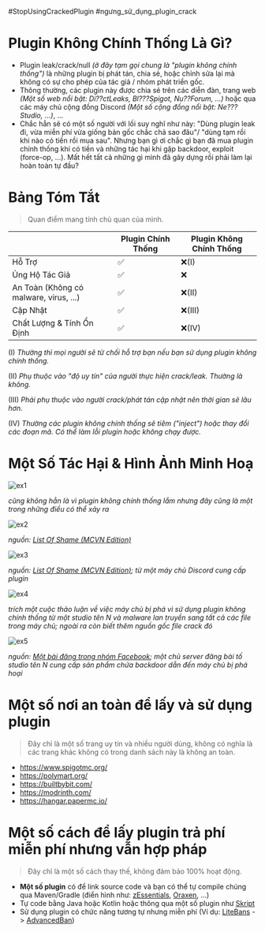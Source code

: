 #StopUsingCrackedPlugin
#ngưng_sử_dụng_plugin_crack

# Plugin Không Chính Thống Là Gì?

 - Plugin leak/crack/null *(ở đây tạm gọi chung là "plugin không chính thống")* là những plugin bị phát tán, chia sẻ, hoặc chỉnh sửa lại mà không có sự cho phép của tác giả / nhóm phát triển gốc.
 - Thông thường, các plugin này được chia sẻ trên các diễn đàn, trang web *(Một số web nổi bật: Di??ctLeaks, Bl???Spigot, Nu??Forum, ...)* hoặc qua các máy chủ cộng đồng Discord *(Một số cộng đồng nổi bật: Ne??? Studio, ...)*, ...
 - Chắc hẳn sẽ có một số người với lối suy nghĩ như này: "Dùng plugin leak đi, vừa miễn phí vừa giống bản gốc chắc chả sao đâu"/ "dùng tạm rồi khi nào có tiền rồi mua sau". Nhưng bạn gì ơi chắc gì bạn đã mua plugin chính thống khi có tiền và những tác hại khi gặp backdoor, exploit (force-op, ...). Mất hết tất cả những gì mình đã gây dựng rồi phải làm lại hoàn toàn tự đầu? 

# Bảng Tóm Tắt
> Quan điểm mang tính chủ quan của mình.

|                |Plugin Chính Thống             |Plugin Không Chính Thống                         
|----------------|-------------------------------|-----------------------------|
|Hỗ Trợ          |✅                             |❌(I)
|Ủng Hộ Tác Giả  |✅                             |❌                           |
|An Toàn (Không có malware, virus, ...)      |✅           |❌(II)                 |
|Cập Nhật        |✅                               |❌(III)
|Chất Lượng & Tính Ổn Định|✅                    |❌(IV)

(I) *Thường thì mọi người sẽ từ chối hỗ trợ bạn nếu bạn sử dụng plugin không chính thống.*

(II) *Phụ thuộc vào "độ uy tín" của người thực hiện crack/leak. Thường là không.*

(III) *Phải phụ thuộc vào người crack/phát tán cập nhật nên thời gian sẽ lâu hơn.*

(IV) *Thường các plugin không chính thống sẽ tiêm ("inject") hoặc thay đổi các đoạn mã. Có thể làm lỗi plugin hoặc không chạy được.*

# Một Số Tác Hại & Hình Ảnh Minh Hoạ

![ex1](https://i.imgur.com/L3UysSN.png)

*cũng không hẳn là vì plugin không chính thống lắm nhưng đây cũng là một trong những điều có thể xảy ra*


![ex2](https://i.imgur.com/K0XKycA.png)

*nguồn: [List Of Shame (MCVN Edition)](https://hsgamer.me/list-of-shame-mcvn/)*


![ex3](https://i.imgur.com/uauAxwL.png)

*nguồn: [List Of Shame (MCVN Edition)](https://hsgamer.me/list-of-shame-mcvn/); từ một máy chủ Discord cung cấp plugin*


![ex4](https://i.imgur.com/ZqknJjU.png)

*trích một cuộc thảo luận về việc máy chủ bị phá vì sử dụng plugin không chính thống từ một studio tên N và malware lan truyền sang tất cả các file trong máy chủ; ngoài ra còn biết thêm nguồn gốc file crack đó*


![ex5](https://i.imgur.com/cMh4Tcz.png)

*nguồn: [Một bài đăng trong nhóm Facebook](https://www.facebook.com/share/mmaBtSsoMd2Y5vAu/); một chủ server đăng bài tố studio tên N cung cấp sản phẩm chứa backdoor dẫn đến máy chủ bị phá hoại*


# Một số nơi an toàn để lấy và sử dụng plugin
> Đây chỉ là một số trang uy tín và nhiều người dùng, không có nghĩa là các trang khác không có trong danh sách này là không an toàn.
 - https://www.spigotmc.org/
 - https://polymart.org/
 - https://builtbybit.com/
 - https://modrinth.com/
 - https://hangar.papermc.io/

# Một số cách để lấy plugin trả phí miễn phí nhưng vẫn hợp pháp
> Đây chỉ là một số cách thay thế, không đảm bảo 100% hoạt động.
 - **Một số plugin** có để link source code và bạn có thể tự compile chúng qua Maven/Gradle (điển hình như: [zEssentials](https://github.com/Maxlego08/zEssentials), [Oraxen](https://github.com/oraxen/oraxen), ...)
 - Tự code bằng Java hoặc Kotlin hoặc thông qua một số plugin như [Skript](https://github.com/SkriptLang/Skript)
 - Sử dụng plugin có chức năng tương tự nhưng miễn phí (Ví dụ: [LiteBans](https://www.spigotmc.org/resources/litebans.3715/) -> [AdvancedBan](https://www.spigotmc.org/resources/advancedban.8695/))
